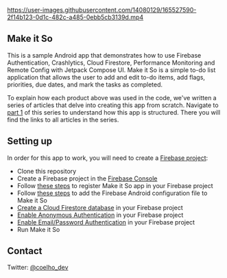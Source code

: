 

https://user-images.githubusercontent.com/14080129/165527590-2f14b123-0d1c-482c-a485-0ebb5cb3139d.mp4

## Make it So

This is a sample Android app that demonstrates how to use Firebase Authentication, Crashlytics, Cloud Firestore, Performance Monitoring and Remote Config with Jetpack Compose UI. Make it So is a simple to-do list application that allows the user to add and edit to-do items, add flags, priorities, due dates, and mark the tasks as completed.

To explain how each product above was used in the code, we've written a series of articles that delve into creating this app from scratch. Navigate to [part 1](https://firebase.blog/posts/2022/04/building-an-app-android-jetpack-compose-firebase) of this series to understand how this app is structured. There you will find the links to all articles in the series.

## Setting up

In order for this app to work, you will need to create a [Firebase project](https://firebase.google.com/):

* Clone this repository
* Create a Firebase project in the [Firebase Console](https://console.firebase.google.com/)
* Follow [these steps](https://firebase.google.com/docs/android/setup#register-app) to register Make it So app in your Firebase project
* Follow [these steps](https://firebase.google.com/docs/android/setup#add-config-file) to add the Firebase Android configuration file to Make it So
* [Create a Cloud Firestore database](https://firebase.google.com/docs/firestore/quickstart#create) in your Firebase project
* [Enable Anonymous Authentication](https://firebase.google.com/docs/auth/android/anonymous-auth#before-you-begin) in your Firebase project
* [Enable Email/Password Authentication](https://firebase.google.com/docs/auth/android/password-auth#before_you_begin) in your Firebase project
* Run Make it So

## Contact

Twitter: [@coelho_dev](https://twitter.com/coelho_dev)

